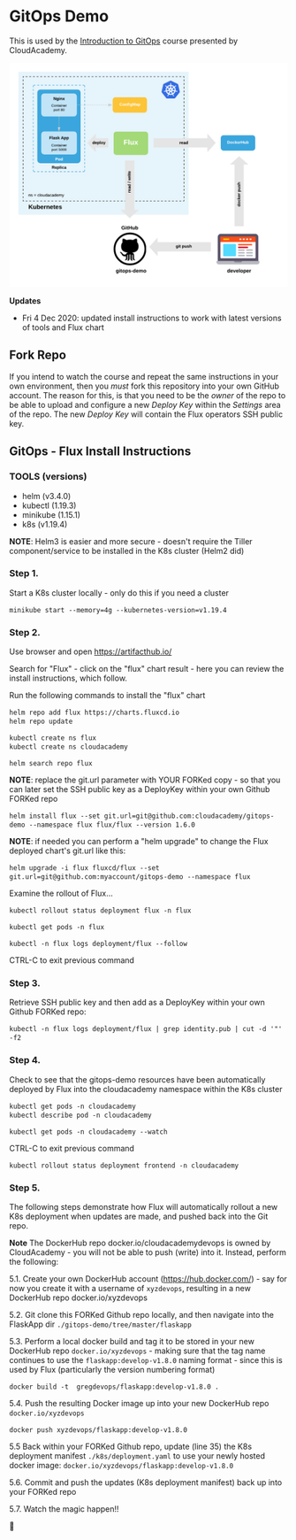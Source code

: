 # GitOps Demo
This is used by the [Introduction to GitOps](https://cloudacademy.com/course/introduction-gitops/) course presented by CloudAcademy.

![GitOps Demo](./docs/GitOps1.png)

**Updates**
- Fri 4 Dec 2020: updated install instructions to work with latest versions of tools and Flux chart

## Fork Repo
If you intend to watch the course and repeat the same instructions in your own environment, then you *must* fork this repository into your own GitHub account. The reason for this, is that you need to be the *owner* of the repo to be able to upload and configure a new *Deploy Key* within the *Settings* area of the repo. The new *Deploy Key* will contain the Flux operators SSH public key. 

## GitOps - Flux Install Instructions 

### TOOLS (versions)

- helm (v3.4.0)
- kubectl (1.19.3)
- minikube (1.15.1)
- k8s (v1.19.4)

**NOTE**: Helm3 is easier and more secure - doesn't require the Tiller component/service to be installed in the K8s cluster (Helm2 did)

### Step 1.

Start a K8s cluster locally - only do this if you need a cluster

```
minikube start --memory=4g --kubernetes-version=v1.19.4
```

### Step 2.

Use browser and open https://artifacthub.io/

Search for "Flux" - click on the "flux" chart result - here you can review the install instructions, which follow.

Run the following commands to install the "flux" chart

```
helm repo add flux https://charts.fluxcd.io
helm repo update
```

```
kubectl create ns flux
kubectl create ns cloudacademy
```

```
helm search repo flux
```

**NOTE**: replace the git.url parameter with YOUR FORKed copy - so that you can later set the SSH public key as a DeployKey within your own Github FORKed repo

```
helm install flux --set git.url=git@github.com:cloudacademy/gitops-demo --namespace flux flux/flux --version 1.6.0
```

**NOTE**: if needed you can perform a "helm upgrade" to change the Flux deployed chart's git.url like this:

```
helm upgrade -i flux fluxcd/flux --set git.url=git@github.com:myaccount/gitops-demo --namespace flux
```

Examine the rollout of Flux...

```
kubectl rollout status deployment flux -n flux
```

```
kubectl get pods -n flux
```

```
kubectl -n flux logs deployment/flux --follow
```

CTRL-C to exit previous command

### Step 3.

Retrieve SSH public key and then add as a DeployKey within your own Github FORKed repo:

```
kubectl -n flux logs deployment/flux | grep identity.pub | cut -d '"' -f2
```

### Step 4.

Check to see that the gitops-demo resources have been automatically deployed by Flux into the cloudacademy namespace within the K8s cluster

```
kubectl get pods -n cloudacademy
kubectl describe pod -n cloudacademy
```

```
kubectl get pods -n cloudacademy --watch
```

CTRL-C to exit previous command

```
kubectl rollout status deployment frontend -n cloudacademy
```


### Step 5.

The following steps demonstrate how Flux will automatically rollout a new K8s deployment when updates are made, and pushed back into the Git repo.

**Note** The DockerHub repo docker.io/cloudacademydevops is owned by CloudAcademy - you will not be able to push (write) into it. Instead, perform the following:

5.1. Create your own DockerHub account (https://hub.docker.com/) - say for now you create it with a username of `xyzdevops`, resulting in a new DockerHub repo docker.io/xyzdevops

5.2. Git clone this FORKed Github repo locally, and then navigate into the FlaskApp dir `./gitops-demo/tree/master/flaskapp`

5.3. Perform a local docker build and tag it to be stored in your new DockerHub repo `docker.io/xyzdevops` - making sure that the tag name continues to use the `flaskapp:develop-v1.8.0` naming format - since this is used by Flux (particularly the version numbering format)

```
docker build -t  gregdevops/flaskapp:develop-v1.8.0 .
```

5.4. Push the resulting Docker image up into your new DockerHub repo `docker.io/xyzdevops`

```
docker push xyzdevops/flaskapp:develop-v1.8.0
```

5.5 Back within your FORKed Github repo, update (line 35) the K8s deployment manifest `./k8s/deployment.yaml` to use your newly hosted docker image: `docker.io/xyzdevops/flaskapp:develop-v1.8.0`

5.6. Commit and push the updates (K8s deployment manifest) back up into your FORKed repo

5.7. Watch the magic happen!!

:metal:
